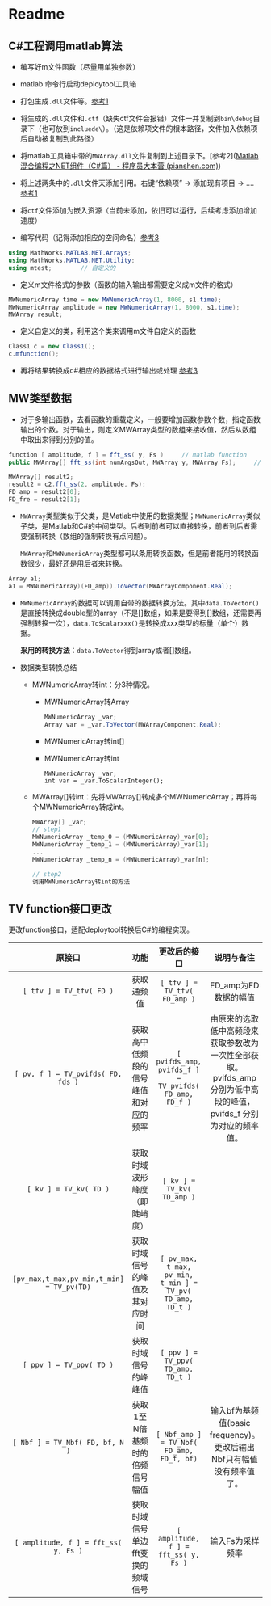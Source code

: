 # Readme

## C#工程调用matlab算法

* 编写好m文件函数（尽量用单独参数）
* matlab 命令行启动deploytool工具箱
* 打包生成`.dll`文件等。[参考1](https://blog.csdn.net/yu_ncepu/article/details/87797953)

* 将生成的`.dll`文件和`.ctf`（缺失ctf文件会报错）文件一并复制到`bin\debug`目录下（也可放到`incluede\`）。（这是依赖项文件的根本路径，文件加入依赖项后自动被复制到此路径）
* 将matlab工具箱中带的`MWArray.dll`文件复制到上述目录下。[参考2]([Matlab混合编程之NET组件（C#篇） - 程序员大本营 (pianshen.com)](https://www.pianshen.com/article/7641675654/))
* 将上述两条中的`.dll`文件天添加引用。右键“依赖项” -> 添加现有项目 -> .... [参考1](https://blog.csdn.net/yu_ncepu/article/details/87797953)
* 将`ctf`文件添加为嵌入资源（当前未添加，依旧可以运行，后续考虑添加增加速度）
* 编写代码（记得添加相应的空间命名）[参考3](https://blog.csdn.net/m0_37283423/article/details/74421305)

```c#
using MathWorks.MATLAB.NET.Arrays;
using MathWorks.MATLAB.NET.Utility;
using mtest;		// 自定义的
```

* 定义m文件格式的参数（函数的输入输出都需要定义成m文件的格式）

```c#
MWNumericArray time = new MWNumericArray(1, 8000, s1.time);
MWNumericArray amplitude = new MWNumericArray(1, 8000, s1.time);
MWArray result;
```

* 定义自定义的类，利用这个类来调用m文件自定义的函数

```c#
Class1 c = new Class1();
c.mfunction();
```

* 再将结果转换成c#相应的数据格式进行输出或处理 [参考3](https://blog.csdn.net/m0_37283423/article/details/74421305)



## MW类型数据

* 对于多输出函数，去看函数的重载定义，一般要增加函数参数个数，指定函数输出的个数。对于输出，则定义MWArray类型的数组来接收值，然后从数组中取出来得到分别的值。

```C#
function [ amplitude, f ] = fft_ss( y, Fs )		// matlab function
public MWArray[] fft_ss(int numArgsOut, MWArray y, MWArray Fs);		// 转换后的一种重载函数

MWArray[] result2;
result2 = c2.fft_ss(2, amplitude, Fs);
FD_amp = result2[0];
FD_fre = result2[1];
```



* `MWArray`类型类似于父类，是Matlab中使用的数据类型；`MWNumericArray`类似子类，是Matlab和C#的中间类型。后者到前者可以直接转换，前者到后者需要强制转换（数组的强制转换有点问题）。

  `MWArray`和`MWNumericArray`类型都可以条用转换函数，但是前者能用的转换函数很少，最好还是用后者来转换。

```c#
Array a1;
a1 = MWNumericArray)(FD_amp)).ToVector(MWArrayComponent.Real);
```



* `MWNumericArray`的数据可以调用自带的数据转换方法。其中`data.ToVector()`是直接转换成double型的array（不是[]数组，如果是要得到[]数组，还需要再强制转换一次），`data.ToScalarxxx()`是转换成xxx类型的标量（单个）数据。

  **采用的转换方法**：`data.ToVector`得到array或者[]数组。

* 数据类型转换总结

  * MWNumericArray转int：分3种情况。

    * MWNumericArray转Array

      ```c#
      MWNumericArray _var;
      Array var = _var.ToVector(MWArrayComponent.Real);
      ```

    * MWNumericArray转int[]

    * MWNumericArray转int

      ```
      MWNumericArray _var;
      int var = _var.ToScalarInteger();
      ```

  * MWArray[]转int：先将MWArray[]转成多个MWNumericArray；再将每个MWNumericArray转成int。

    ```c#
    MWArray[] _var;
    // step1
    MWNumericArray _temp_0 = (MWNumericArray)_var[0];
    MWNumericArray _temp_1 = (MWNumericArray)_var[1];
    ...
    MWNumericArray _temp_n = (MWNumericArray)_var[n]; 
    
    // step2
    调用MWNumericArray转int的方法
    ```

    

## TV function接口更改

更改function接口，适配deploytool转换后C#的编程实现。

|                  原接口                   |                 功能                 |                        更改后的接口                        |                          说明与备注                          |
| :---------------------------------------: | :----------------------------------: | :--------------------------------------------------------: | :----------------------------------------------------------: |
|         `[ tfv ] = TV_tfv( FD )`          |              获取通频值              |                `[ tfv ] = TV_tfv( FD_amp )`                |                     FD_amp为FD数据的幅值                     |
|    `[ pv, f ] = TV_pvifds( FD, fds )`     | 获取高中低频段的信号峰值和对应的频率 |   `[ pvifds_amp, pvifds_f ] = TV_pvifds( FD_amp, FD_f )`   | 由原来的选取低中高频段来获取参数改为一次性全部获取。pvifds_amp分别为低中高段的峰值，pvifds_f 分别为对应的频率值。 |
|          `[ kv ] = TV_kv( TD )`           |     获取时域波形峰度（即陡峭度）     |                 `[ kv ] = TV_kv( TD_amp )`                 |                                                              |
| `[pv_max,t_max,pv_min,t_min] = TV_pv(TD)` |    获取时域信号的峰值及其对应时间    | `[ pv_max, t_max, pv_min, t_min ] = TV_pv( TD_amp, TD_t )` |                                                              |
|         `[ ppv ] = TV_ppv( TD )`          |         获取时域信号的峰峰值         |             `[ ppv ] = TV_ppv( TD_amp, TD_t )`             |                                                              |
|      `[ Nbf ] = TV_Nbf( FD, bf, N )`      |    获取1至N倍基频时的倍频信号幅值    |         `[ Nbf_amp ] = TV_Nbf( FD_amp, FD_f, bf)`          | 输入bf为基频值(basic frequency)。更改后输出Nbf只有幅值没有频率值了。 |
|   `[ amplitude, f ] = fft_ss( y, Fs )`    |  获取时域信号单边fft变换的频域信号   |            `[ amplitude, f ] = fft_ss( y, Fs )`            |                       输入Fs为采样频率                       |

